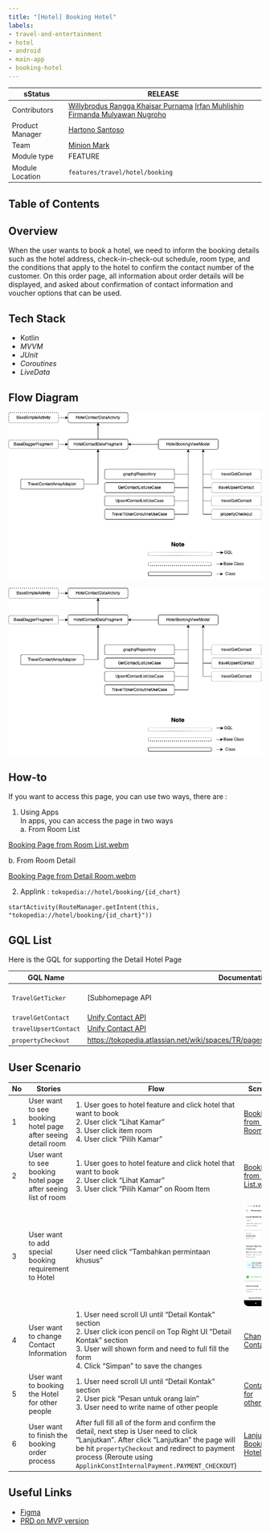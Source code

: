 ```yaml
---
title: "[Hotel] Booking Hotel"
labels:
- travel-and-entertainment
- hotel
- android
- main-app
- booking-hotel
---
```



| **sStatus** |  <!--start status:GREEN-->RELEASE<!--end status--> |
| --- | --- |
| Contributors | [Willybrodus Rangga Khaisar Purnama](https://tokopedia.atlassian.net/wiki/people/62cb5c393d382dfc9c5f11d2?ref=confluence) [Irfan Muhlishin](https://tokopedia.atlassian.net/wiki/people/5bfe19e5128c7106f57662cc?ref=confluence) [Firmanda Mulyawan Nugroho](https://tokopedia.atlassian.net/wiki/people/5d91c148fdfa560dcc3a040f?ref=confluence)  |
| Product Manager | [Hartono Santoso](https://tokopedia.atlassian.net/wiki/people/5c6f1fc4017b4a53c68aa479?ref=confluence)  |
| Team | [Minion Mark](https://tokopedia.atlassian.net/people/team/54372146-8afa-46e4-8de3-783c53a0cc3b)  |
| Module type | <!--start status:RED-->FEATURE<!--end status--> |
| Module Location | `features/travel/hotel/booking` |

## Table of Contents

<!--toc-->

## Overview

When the user wants to book a hotel, we need to inform the booking details such as the hotel address, check-in-check-out schedule, room type, and the conditions that apply to the hotel to confirm the contact number of the customer. On this order page, all information about order details will be displayed, and asked about confirmation of contact information and voucher options that can be used.

## Tech Stack

- Kotlin
- *MVVM*
- *JUnit*
- *Coroutines*
- *LiveData*

## Flow Diagram

![](res/Hotel-Order-Page.png)

![](res/Hotel-Contact-Form-on-Order.png)

## How-to

If you want to access this page, you can use two ways, there are : 

1. Using Apps  
In apps, you can access the page in two ways  
 a. From Room List  
 

[Booking Page from Room List.webm](/wiki/download/attachments/2237991807/Booking%20Page%20from%20Room%20List.webm?version=2&modificationDate=1683517136593&cacheVersion=1&api=v2)

b. From Room Detail 

[Booking Page from Detail Room.webm](/wiki/download/attachments/2237991807/Booking%20Page%20from%20Detail%20Room.webm?version=2&modificationDate=1683517030692&cacheVersion=1&api=v2&width=340)

2. Applink : `tokopedia://hotel/booking/{id_chart}`



```
startActivity(RouteManager.getIntent(this, "tokopedia://hotel/booking/{id_chart}"))
```

## GQL List

Here is the GQL for supporting the Detail Hotel Page



| **GQL Name** | **Documentation** | **Description** |
| --- | --- | --- |
| `TravelGetTicker` | [Subhomepage API | Travel Get Ticker](https://tokopedia.atlassian.net/wiki/spaces/TR/pages/518979745/Subhomepage+API#Travel-Get-Ticker) | Get Ticker |
| `travelGetContact` | [Unify Contact API](/wiki/spaces/TR/pages/486211948/Unify+Contact+API#UnifyContactAPI-GetContactList)  | Get Contact on Account |
| `travelUpsertContact` | [Unify Contact API](/wiki/spaces/TR/pages/486211948/Unify+Contact+API#UnifyContactAPI-UpsertContact)  | Set Contact on Account |
| `propertyCheckout` | <https://tokopedia.atlassian.net/wiki/spaces/TR/pages/457605663/Hotel+Fulfillment#Checkout>  | Check Out Booking Hotel |

## User Scenario



| **No** | **Stories** | **Flow** | **Screenshot**                                                                                                                                                                                       |
| --- | --- | --- |------------------------------------------------------------------------------------------------------------------------------------------------------------------------------------------------------|
| 1 | User want to see booking hotel page after seeing detail room | 1. User goes to hotel feature and click hotel that want to book<br/>2. User click “Lihat Kamar”<br/>3. User click item room<br/>4. User click “Pilih Kamar”<br/> | [Booking Page from Detail Room.webm](/wiki/download/attachments/2237991807/Booking%20Page%20from%20Detail%20Room.webm?version=2&modificationDate=1683517030692&cacheVersion=1&api=v2&width=340)<br/> |
| 2 | User want to see booking hotel page after seeing list of room | 1. User goes to hotel feature and click hotel that want to book<br/>2. User click “Lihat Kamar”<br/>3. User click “Pilih Kamar” on Room Item<br/> | [Booking Page from Room List.webm](/wiki/download/attachments/2237991807/Booking%20Page%20from%20Room%20List.webm?version=2&modificationDate=1683517136593&cacheVersion=1&api=v2)<br/>               |
| 3 | User want to add special booking requirement to Hotel | User need click “Tambahkan permintaan khusus” | ![](res/Add-special-req-booking.png)<br/>                                                                                                                                                            |
| 4 | User want to change Contact Information | 1. User need scroll UI until “Detail Kontak” section<br/>2. User click icon pencil on Top Right UI “Detail Kontak” section<br/>3. User will shown form and need to full fill the form<br/>4. Click “Simpan” to save the changes<br/> | [Change Contact.webm](/wiki/download/attachments/2237991807/Change%20Contact.webm?version=1&modificationDate=1683619530586&cacheVersion=1&api=v2)<br/>                                               |
| 5 | User want to booking the Hotel for other people | 1. User need scroll UI until “Detail Kontak” section<br/>2. User pick “Pesan untuk orang lain”<br/>3. User need to write name of other people<br/> | [Contact order for other.webm](/wiki/download/attachments/2237991807/Contact%20order%20for%20other.webm?version=1&modificationDate=1683619714872&cacheVersion=1&api=v2)<br/>                         |
| 6 | User want to finish the booking order process | After full fill all of the form and confirm the detail, next step is User need to click “Lanjutkan”. After click “Lanjutkan” the page will be hit `propertyCheckout` and redirect to payment process (Reroute using `ApplinkConstInternalPayment.PAYMENT_CHECKOUT`) | [Lanjutkan Booking Hotel.webm](/wiki/download/attachments/2237991807/Lanjutkan%20Booking%20Hotel.webm?version=1&modificationDate=1683620108652&cacheVersion=1&api=v2)<br/>                           |

## Useful Links

- [Figma](https://www.figma.com/file/PxEOtpZawpxhw73GqerP5B/%5BUI---M---HOTEL%5D-All-Screens?type=design&node-id=0-1668&t=YmWIaYY2SqTyIlRM-0)
- [PRD on MVP version](/wiki/spaces/TR/pages/456983079/Hotel+PRD+-+MVP+Release)
